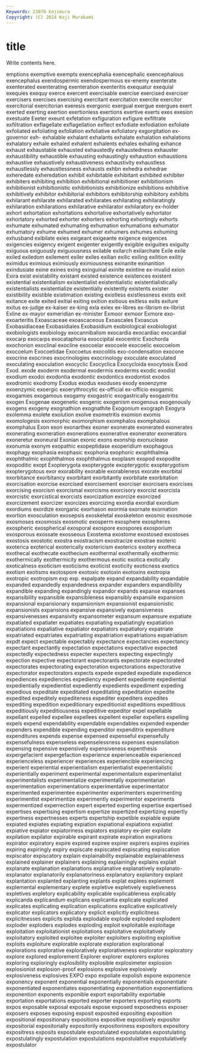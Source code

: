 ```yaml
---
Keywords: 23070 kojimura
Copyright: (C) 2024 Koji Murakami
---
```


# title

Write contents here.



emptions exemptive exempts exencephalia exencephalic exencephalous
exencephalus exendospermic exendospermous ex-enemy exenterate exenterated exenterating exenteration exenteritis exequatur
exequial exequies exequy exerce exercent exercisable exercise exercised exerciser exercisers
exercises exercising exercitant exercitation exercite exercitor exercitorial exercitorian exeresis exergonic
exergual exergue exergues exert exerted exerting exertion exertionless exertions exertive
exerts exes exesion exestuate Exeter exeunt exfetation exfiguration exfigure exfiltrate
exfiltration exflagellate exflagellation exflect exfodiate exfodiation exfoliate exfoliated exfoliating exfoliation
exfoliative exfoliatory exgorgitation ex-governor exh- exhalable exhalant exhalants exhalate exhalation
exhalations exhalatory exhale exhaled exhalent exhalents exhales exhaling exhance exhaust
exhaustable exhausted exhaustedly exhaustedness exhauster exhaustibility exhaustible exhausting exhaustingly exhaustion
exhaustions exhaustive exhaustively exhaustiveness exhaustivity exhaustless exhaustlessly exhaustlessness exhausts exhbn
exhedra exhedrae exheredate exheredation exhibit exhibitable exhibitant exhibited exhibiter exhibiters
exhibiting exhibition exhibitional exhibitioner exhibitionism exhibitionist exhibitionistic exhibitionists exhibitionize exhibitions
exhibitive exhibitively exhibitor exhibitorial exhibitors exhibitorship exhibitory exhibits exhilarant exhilarate
exhilarated exhilarates exhilarating exhilaratingly exhilaration exhilarations exhilarative exhilarator exhilaratory ex-holder
exhort exhortation exhortations exhortative exhortatively exhortator exhortatory exhorted exhorter exhorters
exhorting exhortingly exhorts exhumate exhumated exhumating exhumation exhumations exhumator exhumatory
exhume exhumed exhumer exhumers exhumes exhuming exhusband exibilate exies exigeant
exigeante exigence exigences exigencies exigency exigent exigenter exigently exigible exiguities
exiguity exiguous exiguously exiguousness exilable exilarch exilarchate Exile exile exiled
exiledom exilement exiler exiles exilian exilic exiling exilition exility eximidus
eximious eximiously eximiousness exinanite exinanition exindusiate exine exines exing exinguinal
exinite exintine ex-invalid exion Exira exist existability existant existed existence
existences existent existential existentialism existentialist existentialistic existentialistically existentialists existentialize existentially
existently existents exister existibility existible existimation existing existless existlessness exists
exit exitance exite exited exitial exiting exition exitious exitless exits
exiture exitus ex-judge ex-kaiser ex-king exla exlex ex-libres ex-librism ex-librist
Exline ex-mayor exmeridian ex-minister Exmoor exmoor Exmore exo- exoarteritis Exoascaceae
exoascaceous Exoascales Exoascus Exobasidiaceae Exobasidiales Exobasidium exobiological exobiologist exobiologists exobiology
exocannibalism exocardia exocardiac exocardial exocarp exocarps exocataphoria exoccipital exocentric Exochorda
exochorion exoclinal exocline exocoelar exocoele exocoelic exocoelom exocoelum Exocoetidae Exocoetus
exocolitis exo-condensation exocone exocrine exocrines exocrinologies exocrinology exoculate exoculated exoculating
exoculation exocyclic Exocyclica Exocycloida exocytosis Exod Exod. exode exoderm exodermal
exodermis exoderms exodic exodist exodium exodoi exodontia exodontic exodontics exodontist
exodos exodromic exodromy Exodus exodus exoduses exody exoenzyme exoenzymic exoergic
exoerythrocytic ex-official ex-officio exogamic exogamies exogamous exogamy exogastric exogastrically exogastritis
exogen Exogenae exogenetic exogenic exogenism exogenous exogenously exogens exogeny exognathion
exognathite Exogonium exograph Exogyra exolemma exolete exolution exolve exometritis exomion
exomis exomologesis exomorphic exomorphism exomphalos exomphalous exomphalus Exon exon exonarthex
exoner exonerate exonerated exonerates exonerating exoneration exonerations exonerative exonerator exonerators
exoneretur exoneural Exonian exonic exons exonship exonuclease exonumia exonym exopathic
exopeptidase exoperidium exophagous exophagy exophasia exophasic exophoria exophoric exophthalmia exophthalmic
exophthalmos exophthalmus exoplasm exopod exopodite exopoditic exopt Exopterygota exopterygote exopterygotic
exopterygotism exopterygotous exor exorability exorable exorableness exorate exorbital exorbitance exorbitancy
exorbitant exorbitantly exorbitate exorbitation exorcisation exorcise exorcised exorcisement exorciser exorcisers
exorcises exorcising exorcism exorcismal exorcisms exorcisory exorcist exorcista exorcistic exorcistical
exorcists exorcization exorcize exorcized exorcizement exorcizer exorcizes exorcizing exordia exordial
exordium exordiums exordize exorganic exorhason exormia exornate exornation exortion exosculation
exosepsis exoskeletal exoskeleton exosmic exosmose exosmoses exosmosis exosmotic exosperm exosphere
exospheres exospheric exospherical exosporal exospore exospores exosporium exosporous exossate exosseous
Exostema exostome exostosed exostoses exostosis exostotic exostra exostracism exostracize exostrae
exoteric exoterica exoterical exoterically exotericism exoterics exotery exotheca exothecal exothecate
exothecium exothermal exothermally exothermic exothermically exothermicity exothermous exotic exotica exotically
exoticalness exoticism exoticisms exoticist exoticity exoticness exotics exotism exotisms exotospore
exotoxic exotoxin exotoxins exotropia exotropic exotropism exp exp. expalpate expand
expandability expandable expanded expandedly expandedness expander expanders expandibility expandible expanding
expandingly expandor expands expanse expanses expansibility expansible expansibleness expansibly expansile
expansion expansional expansionary expansionism expansionist expansionistic expansionists expansions expansive expansively
expansiveness expansivenesses expansivity expansometer expansum expansure expatiate expatiated expatiater expatiates
expatiating expatiatingly expatiation expatiations expatiative expatiator expatiators expatiatory expatriate expatriated
expatriates expatriating expatriation expatriations expatriatism expdt expect expectable expectably expectance
expectancies expectancy expectant expectantly expectation expectations expectative expected expectedly expectedness
expecter expecters expecting expectingly expection expective expectorant expectorants expectorate expectorated
expectorates expectorating expectoration expectorations expectorative expectorator expectorators expects expede expeded
expediate expedience expediences expediencies expediency expedient expediente expediential expedientially expedientist
expediently expedients expediment expeding expedious expeditate expeditated expeditating expeditation expedite
expedited expeditely expediteness expediter expediters expedites expediting expedition expeditionary expeditionist
expeditions expeditious expeditiously expeditiousness expeditive expeditor expel expellable expellant expelled
expellee expellees expellent expeller expellers expelling expels expend expendability expendable
expendables expended expender expenders expendible expending expenditor expenditrix expenditure expenditures
expends expense expensed expenseful expensefully expensefulness expenseless expenselessness expenses expensilation
expensing expensive expensively expensiveness expenthesis expergefacient expergefaction experience experienceable experienced
experienceless experiencer experiences experiencible experiencing experient experiential experientialism experientialist experientialistic
experientially experiment experimental experimentalism experimentalist experimentalists experimentalize experimentally experimentarian experimentation
experimentations experimentative experimentator experimented experimentee experimenter experimenters experimenting experimentist experimentize
experimently experimentor experiments expermentized experrection expert experted experting expertise expertised
expertises expertising expertism expertize expertized expertizing expertly expertness expertnesses experts
expertship expetible expiable expiate expiated expiates expiating expiation expiational expiations
expiatist expiative expiator expiatoriness expiators expiatory ex-pier expilate expilation expilator
expirable expirant expirate expiration expirations expirator expiratory expire expired expiree
expirer expirers expires expiries expiring expiringly expiry expiscate expiscated expiscating
expiscation expiscator expiscatory explain explainability explainable explainableness explained explainer explainers
explaining explainingly explains explait explanate explanation explanations explanative explanatively explanato-
explanator explanatorily explanatoriness explanatory explanitory explant explantation explanted explanting explants
explat explees explement explemental explementary explete expletive expletively expletiveness expletives
expletory explicability explicable explicableness explicably explicanda explicandum explicans explicantia explicate
explicated explicates explicating explication explications explicative explicatively explicator explicators explicatory
explicit explicitly explicitness explicitnesses explicits explida explodable explode exploded explodent
exploder exploders explodes exploding exploit exploitable exploitage exploitation exploitationist exploitations
exploitative exploitatively exploitatory exploited exploitee exploiter exploiters exploiting exploitive exploits
exploiture explorable explorate exploration explorational explorations explorative exploratively explorativeness explorator
exploratory explore explored explorement Explorer explorer explorers explores exploring exploringly
explosibility explosible explosimeter explosion explosionist explosion-proof explosions explosive explosively explosiveness
explosives EXPO expo expoliate expolish expone exponence exponency exponent exponential
exponentially exponentials exponentiate exponentiated exponentiates exponentiating exponentiation exponentiations exponention exponents
exponible export exportability exportable exportation exportations exported exporter exporters exporting
exports expos exposable exposal exposals expose exposed exposedness exposer exposers
exposes exposing exposit exposited expositing exposition expositional expositionary expositions expositive
expositively expositor expositorial expositorially expositorily expositoriness expositors expository expositress exposits
expostulate expostulated expostulates expostulating expostulatingly expostulation expostulations expostulative expostulatively expostulator
